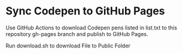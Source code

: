 # Sync Codepen to GitHub Pages
Use GitHub Actions to download Codepen pens listed in list.txt to this repository gh-pages branch and publish to GitHub Pages.

Run download.sh to download File to Public Folder
